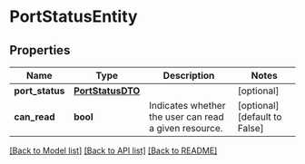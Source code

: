 # PortStatusEntity

## Properties
Name | Type | Description | Notes
------------ | ------------- | ------------- | -------------
**port_status** | [**PortStatusDTO**](PortStatusDTO.md) |  | [optional] 
**can_read** | **bool** | Indicates whether the user can read a given resource. | [optional] [default to False]

[[Back to Model list]](../README.md#documentation-for-models) [[Back to API list]](../README.md#documentation-for-api-endpoints) [[Back to README]](../README.md)


